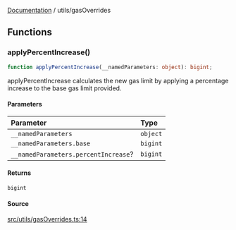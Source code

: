 [Documentation](../README.md) / utils/gasOverrides

## Functions

### applyPercentIncrease()

```ts
function applyPercentIncrease(__namedParameters: object): bigint;
```

applyPercentIncrease calculates the new gas limit by applying a percentage
increase to the base gas limit provided.

#### Parameters

| Parameter                            | Type     |
| :----------------------------------- | :------- |
| `__namedParameters`                  | `object` |
| `__namedParameters.base`             | `bigint` |
| `__namedParameters.percentIncrease`? | `bigint` |

#### Returns

`bigint`

#### Source

[src/utils/gasOverrides.ts:14](https://github.com/anegg0/arbitrum-orbit-sdk/blob/763a3f41e7ea001cbb6fe81ac11cc794b4a0f94d/src/utils/gasOverrides.ts#L14)

